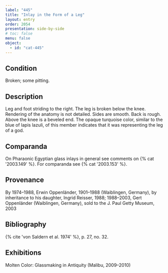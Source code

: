 ```yaml
---
label: "445"
title: "Inlay in the Form of a Leg"
layout: entry
order: 2054
presentation: side-by-side
# toc: false
menu: false
object:
  - id: "cat-445"
---
```


## Condition

Broken; some pitting.

## Description

Leg and foot striding to the right. The leg is broken below the knee. Rendering of the anatomy is not detailed. Sides are smooth. Back is rough. Above the knee is a beveled end. The opaque turquoise color, similar to the blue of lapis lazuli, of this member indicates that it was representing the leg of a god.

## Comparanda

On Pharaonic Egyptian glass inlays in general see comments on {% cat '2003.149' %}. For comparanda see {% cat '2003.153' %}.

## Provenance

By 1974–1988, Erwin Oppenländer, 1901–1988 (Waiblingen, Germany), by inheritance to his daughter, Ingrid Reisser, 1988; 1988–2003, Gert Oppenländer (Waiblingen, Germany), sold to the J. Paul Getty Museum, 2003

## Bibliography

{% cite 'von Saldern et al. 1974' %}, p. 27, no. 32.

## Exhibitions

Molten Color: Glassmaking in Antiquity (Malibu, 2009–2010)